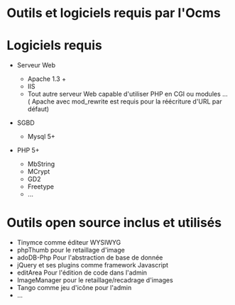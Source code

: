 # Outils et logiciels requis par l'Ocms

# Logiciels requis #

- Serveur Web
  * Apache 1.3 +
  * IIS
  * Tout autre serveur Web capable d'utiliser PHP en CGI ou modules ...
( Apache avec mod\_rewrite est requis pour la réécriture d'URL par défaut)


- SGBD
  * Mysql 5+

- PHP 5+
  * MbString
  * MCrypt
  * GD2
  * Freetype
  * ...

# Outils open source inclus et utilisés #

  * Tinymce comme éditeur WYSIWYG
  * phpThumb pour le retaillage d'image
  * adoDB-Php Pour l'abstraction de base de donnée
  * jQuery et ses plugins comme framework Javascript
  * editArea Pour l'édition de code dans l'admin
  * ImageManager pour le retaillage/recadrage d'images
  * Tango comme jeu d'icône pour l'admin
  * ...